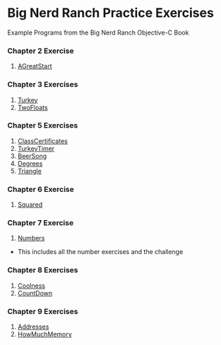 Big Nerd Ranch Practice Exercises
============

Example Programs from the Big Nerd Ranch Objective-C Book

### Chapter 2 Exercise

1. [AGreatStart](https://github.com/eightamrock/bignerdranch/tree/master/AGreatStart)

### Chapter 3 Exercises

1. [Turkey](https://github.com/eightamrock/bignerdranch/tree/master/Turkey)
2. [TwoFloats](https://github.com/eightamrock/bignerdranch/tree/master/TwoFloats)

### Chapter 5 Exercises

1. [ClassCertificates](https://github.com/eightamrock/bignerdranch/tree/master/ClassCertificates)
2. [TurkeyTimer](https://github.com/eightamrock/bignerdranch/tree/master/TurkeyTimer)
3. [BeerSong](https://github.com/eightamrock/bignerdranch/tree/master/BeerSong)
4. [Degrees](https://github.com/eightamrock/bignerdranch/tree/master/Degrees)
5. [Triangle](https://github.com/eightamrock/bignerdranch/tree/master/Triangle)

### Chapter 6 Exercise 

1. [Squared](https://github.com/eightamrock/bignerdranch/tree/master/Squared)

### Chapter 7 Exercise

1. [Numbers](https://github.com/eightamrock/bignerdranch/tree/master/Numbers)
  * This includes all the number exercises and the challenge 

### Chapter 8 Exercises

1. [Coolness](https://github.com/eightamrock/bignerdranch/tree/master/Coolness)
2. [CountDown](https://github.com/eightamrock/bignerdranch/tree/master/CountDown)

### Chapter 9 Exercises

1. [Addresses](https://github.com/eightamrock/bignerdranch/tree/master/Addresses)
2. [HowMuchMemory](https://github.com/eightamrock/bignerdranch/tree/master/HowMuchMemory)

